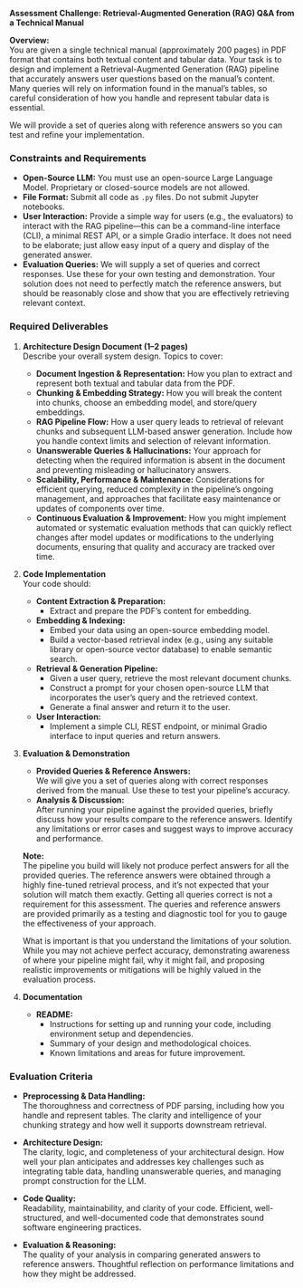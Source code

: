 **Assessment Challenge: Retrieval-Augmented Generation (RAG) Q&A from a Technical Manual**

**Overview:**  
You are given a single technical manual (approximately 200 pages) in PDF format that contains both textual content and tabular data. Your task is to design and implement a Retrieval-Augmented Generation (RAG) pipeline that accurately answers user questions based on the manual’s content. Many queries will rely on information found in the manual’s tables, so careful consideration of how you handle and represent tabular data is essential.

We will provide a set of queries along with reference answers so you can test and refine your implementation.

### Constraints and Requirements

- **Open-Source LLM:** You must use an open-source Large Language Model. Proprietary or closed-source models are not allowed.
- **File Format:** Submit all code as `.py` files. Do not submit Jupyter notebooks.
- **User Interaction:** Provide a simple way for users (e.g., the evaluators) to interact with the RAG pipeline—this can be a command-line interface (CLI), a minimal REST API, or a simple Gradio interface. It does not need to be elaborate; just allow easy input of a query and display of the generated answer.
- **Evaluation Queries:** We will supply a set of queries and correct responses. Use these for your own testing and demonstration. Your solution does not need to perfectly match the reference answers, but should be reasonably close and show that you are effectively retrieving relevant context.

### Required Deliverables

1. **Architecture Design Document (1–2 pages)**  
   Describe your overall system design. Topics to cover:
   - **Document Ingestion & Representation:** How you plan to extract and represent both textual and tabular data from the PDF.  
   - **Chunking & Embedding Strategy:** How you will break the content into chunks, choose an embedding model, and store/query embeddings.  
   - **RAG Pipeline Flow:** How a user query leads to retrieval of relevant chunks and subsequent LLM-based answer generation. Include how you handle context limits and selection of relevant information.  
   - **Unanswerable Queries & Hallucinations:** Your approach for detecting when the required information is absent in the document and preventing misleading or hallucinatory answers.  
   - **Scalability, Performance & Maintenance:** Considerations for efficient querying, reduced complexity in the pipeline’s ongoing management, and approaches that facilitate easy maintenance or updates of components over time.
   - **Continuous Evaluation & Improvement:** How you might implement automated or systematic evaluation methods that can quickly reflect changes after model updates or modifications to the underlying documents, ensuring that quality and accuracy are tracked over time.

2. **Code Implementation**  
   Your code should:
   - **Content Extraction & Preparation:**  
     - Extract and prepare the PDF’s content for embedding.
   - **Embedding & Indexing:**  
     - Embed your data using an open-source embedding model.  
     - Build a vector-based retrieval index (e.g., using any suitable library or open-source vector database) to enable semantic search.  
   - **Retrieval & Generation Pipeline:**  
     - Given a user query, retrieve the most relevant document chunks.  
     - Construct a prompt for your chosen open-source LLM that incorporates the user’s query and the retrieved context.  
     - Generate a final answer and return it to the user.  
   - **User Interaction:**  
     - Implement a simple CLI, REST endpoint, or minimal Gradio interface to input queries and return answers.

3. **Evaluation & Demonstration**  
   - **Provided Queries & Reference Answers:**  
     We will give you a set of queries along with correct responses derived from the manual. Use these to test your pipeline’s accuracy.  
   - **Analysis & Discussion:**  
     After running your pipeline against the provided queries, briefly discuss how your results compare to the reference answers. Identify any limitations or error cases and suggest ways to improve accuracy and performance.

    **Note:**  
    The pipeline you build will likely not produce perfect answers for all the provided queries. The reference answers were obtained through a highly fine-tuned retrieval process, and it’s not expected that your solution will match them exactly. Getting all queries correct is not a requirement for this assessment. The queries and reference answers are provided primarily as a testing and diagnostic tool for you to gauge the effectiveness of your approach.

    What is important is that you understand the limitations of your solution. While you may not achieve perfect accuracy, demonstrating awareness of where your pipeline might fail, why it might fail, and proposing realistic improvements or mitigations will be highly valued in the evaluation process.

4. **Documentation**  
   - **README:**  
     - Instructions for setting up and running your code, including environment setup and dependencies.  
     - Summary of your design and methodological choices.  
     - Known limitations and areas for future improvement.

### Evaluation Criteria

- **Preprocessing & Data Handling:**  
  The thoroughness and correctness of PDF parsing, including how you handle and represent tables. The clarity and intelligence of your chunking strategy and how well it supports downstream retrieval.

- **Architecture Design:**  
  The clarity, logic, and completeness of your architectural design. How well your plan anticipates and addresses key challenges such as integrating table data, handling unanswerable queries, and managing prompt construction for the LLM.

- **Code Quality:**  
  Readability, maintainability, and clarity of your code. Efficient, well-structured, and well-documented code that demonstrates sound software engineering practices.

- **Evaluation & Reasoning:**  
  The quality of your analysis in comparing generated answers to reference answers. Thoughtful reflection on performance limitations and how they might be addressed.
